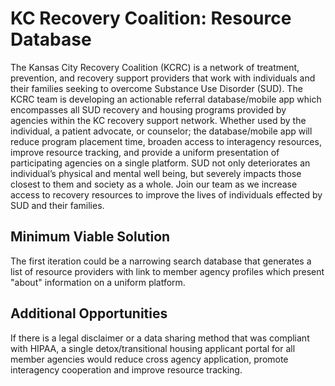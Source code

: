 # KC Recovery Coalition: Resource Database 
The Kansas City Recovery Coalition (KCRC) is a network of treatment, prevention, and recovery support providers that work with individuals and their families seeking to overcome Substance Use Disorder (SUD). The KCRC team is developing an actionable referral database/mobile app which encompasses all SUD recovery and housing programs provided by agencies within the KC recovery support network. Whether used by the individual, a patient advocate, or counselor; the database/mobile app will reduce program placement time, broaden access to interagency resources, improve resource tracking, and provide a uniform presentation of participating agencies on a single platform. SUD not only deteriorates an individual’s physical and mental well being, but severely impacts those closest to them and society as a whole. Join our team as we increase access to recovery resources to improve the lives of individuals effected by SUD and their families.
## Minimum Viable Solution
The first iteration could be a narrowing search database that generates a list of resource providers with link to member agency profiles which present "about" information on a uniform platform.
## Additional Opportunities
If there is a legal disclaimer or a data sharing method that was compliant with HIPAA, a single detox/transitional housing applicant portal for all member agencies would reduce cross agency application, promote interagency cooperation and improve resource tracking.
